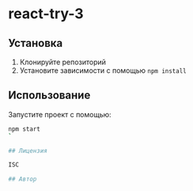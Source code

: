 
# react-try-3



## Установка

1. Клонируйте репозиторий
2. Установите зависимости с помощью `npm install`

## Использование

Запустите проект с помощью:

```bash
npm start
`

## Лицензия

ISC

## Автор


